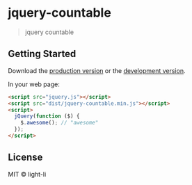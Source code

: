 # jquery-countable

> jquery countable


## Getting Started

Download the [production version][min] or the [development version][max].

[min]: https://raw.githubusercontent.com/lichunqiang/jquery-jquery-countable/master/dist/jquery.jquery-countable.min.js
[max]: https://raw.githubusercontent.com/lichunqiang/jquery-jquery-countable/master/dist/jquery.jquery-countable.js

In your web page:

```html
<script src="jquery.js"></script>
<script src="dist/jquery-countable.min.js"></script>
<script>
  jQuery(function ($) {
    $.awesome(); // "awesome"
  });
</script>
```


## License

MIT © light-li
